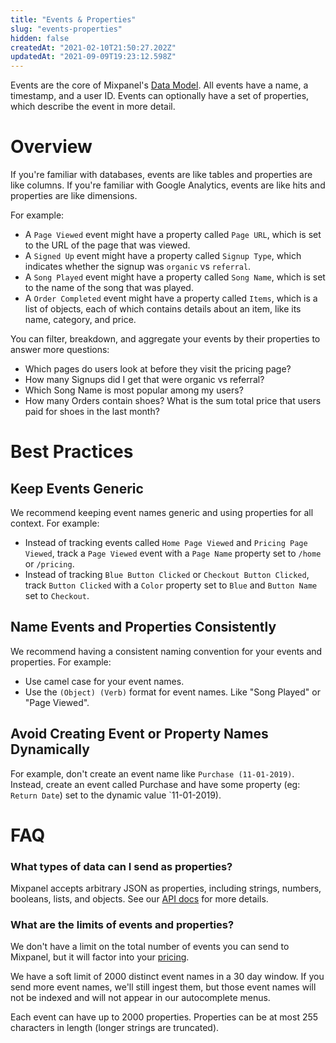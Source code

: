 ```yaml
---
title: "Events & Properties"
slug: "events-properties"
hidden: false
createdAt: "2021-02-10T21:50:27.202Z"
updatedAt: "2021-09-09T19:23:12.598Z"
---
```


Events are the core of Mixpanel's [Data Model](doc:data-structure-deep-dive). All events have a name, a timestamp, and a user ID. Events can optionally have a set of properties, which describe the event in more detail.

# Overview
If you're familiar with databases, events are like tables and properties are like columns.
If you're familiar with Google Analytics, events are like hits and properties are like dimensions.

For example:
* A `Page Viewed` event might have a property called `Page URL`, which is set to the URL of the page that was viewed.
* A `Signed Up` event might have a property called `Signup Type`, which indicates whether the signup was `organic` vs `referral`.
* A `Song Played` event might have a property called `Song Name`, which is set to the name of the song that was played.
* A `Order Completed` event might have a property called `Items`, which is a list of objects, each of which contains details about an item, like its name, category, and price.

You can filter, breakdown, and aggregate your events by their properties to answer more questions:
* Which pages do users look at before they visit the pricing page?
* How many Signups did I get that were organic vs referral?
* Which Song Name is most popular among my users?
* How many Orders contain shoes? What is the sum total price that users paid for shoes in the last month?

# Best Practices

## Keep Events Generic
We recommend keeping event names generic and using properties for all context. For example:
* Instead of tracking events called `Home Page Viewed` and `Pricing Page Viewed`, track a `Page Viewed` event with a `Page Name` property set to `/home` or `/pricing`.
* Instead of tracking `Blue Button Clicked` or `Checkout Button Clicked`, track `Button Clicked` with a `Color` property set to `Blue` and `Button Name` set to `Checkout`.

## Name Events and Properties Consistently
We recommend having a consistent naming convention for your events and properties. For example:
* Use camel case for your event names.
* Use the `(Object) (Verb)` format for event names. Like "Song Played" or "Page Viewed".


## Avoid Creating Event or Property Names Dynamically
For example, don't create an event name like `Purchase (11-01-2019)`. Instead, create an event called Purchase and have some property (eg: `Return Date`) set to the dynamic value `11-01-2019).


# FAQ

### What types of data can I send as properties?
Mixpanel accepts arbitrary JSON as properties, including strings, numbers, booleans, lists, and objects. See our [API docs](ref:import-events) for more details.

### What are the limits of events and properties?
We don't have a limit on the total number of events you can send to Mixpanel, but it will factor into your [pricing](https://mixpanel.com/pricing).

We have a soft limit of 2000 distinct event names in a 30 day window. If you send more event names, we'll still ingest them, but those event names will not be indexed and will not appear in our autocomplete menus.

Each event can have up to 2000 properties. Properties can be at most 255 characters in length (longer strings are truncated).

